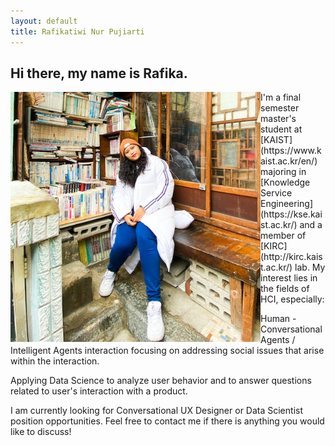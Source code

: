 ```yaml
---
layout: default
title: Rafikatiwi Nur Pujiarti
---
```

## Hi there, my name is Rafika.
<img align="left" width="400" height="400" src="./assets/profile_pic.jpg">
I'm a final semester master's student at [KAIST](https://www.kaist.ac.kr/en/) majoring in [Knowledge Service Engineering](https://kse.kaist.ac.kr/) and a member of [KIRC](http://kirc.kaist.ac.kr/) lab. My interest lies in the fields of HCI, especially: <br>

Human - Conversational Agents / Intelligent Agents interaction focusing on addressing social issues that arise within the interaction. <br>

Applying Data Science to analyze user behavior and to answer questions related to user's interaction with a product. <br>

I am currently looking for Conversational UX Designer or Data Scientist position opportunities. Feel free to contact me if there is anything you would like to discuss! 
